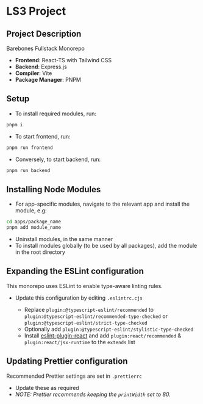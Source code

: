 # LS3 Project

## Project Description

Barebones Fullstack Monorepo
- **Frontend**: React-TS with Tailwind CSS
- **Backend**: Express.js
- **Compiler**: Vite
- **Package Manager**: PNPM

## Setup

- To install required modules, run:
```bash
pnpm i
```
- To start frontend, run:
```bash
pnpm run frontend
```
- Conversely, to start backend, run:
```bash
pnpm run backend
```

## Installing Node Modules

- For app-specific modules, navigate to the relevant app and install the module, e.g:
```bash
cd apps/package_name
pnpm add module_name
```
- Uninstall modules, in the same manner
- To install modules globally (to be used by all packages), add the module in the root directory

## Expanding the ESLint configuration

This monorepo uses ESLint to enable type-aware linting rules.

- Update this configuration by editing `.eslintrc.cjs`

  * Replace `plugin:@typescript-eslint/recommended` to `plugin:@typescript-eslint/recommended-type-checked` or `plugin:@typescript-eslint/strict-type-checked`
  * Optionally add `plugin:@typescript-eslint/stylistic-type-checked`
  * Install [eslint-plugin-react](https://github.com/jsx-eslint/eslint-plugin-react) and add `plugin:react/recommended` & `plugin:react/jsx-runtime` to the `extends` list

## Updating Prettier configuration

Recommended Prettier settings are set in `.prettierrc`

- Update these as required
- *NOTE: Prettier recommends keeping the `printWidth` set to 80.*
